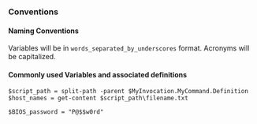 ### Conventions

#### Naming Conventions
Variables will be in `words_separated_by_underscores` format. Acronyms will be capitalized.


#### Commonly used Variables and associated definitions


`$script_path = split-path -parent $MyInvocation.MyCommand.Definition`
`$host_names = get-content $script_path\filename.txt`

`$BIOS_password = "P@$$w0rd"`